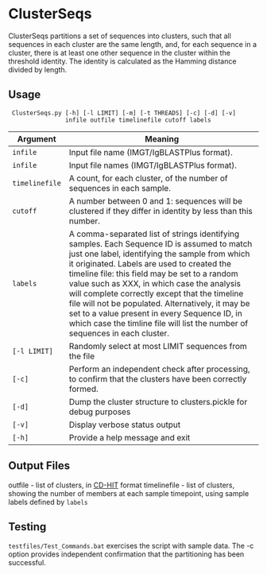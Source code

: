 # ClusterSeqs #

ClusterSeqs partitions a set of sequences into clusters, such that all sequences in each cluster are the same length, and, for each sequence in a cluster, there is at least one other sequence in the cluster within the threshold identity. The identity is calculated as the Hamming distance divided by length. 

## Usage ##

     ClusterSeqs.py [-h] [-l LIMIT] [-m] [-t THREADS] [-c] [-d] [-v]
                    infile outfile timelinefile cutoff labels

Argument|Meaning
---------|-------
`infile`|Input file name (IMGT/IgBLASTPlus format).
`infile`|Input file names (IMGT/IgBLASTPlus format).
`timelinefile`|A count, for each cluster, of the number of sequences in each sample.
`cutoff`|A number between 0 and 1: sequences will be clustered if they differ in identity by less than this number.
`labels`|A comma-separated list of strings identifying samples. Each Sequence ID is assumed to match just one label, identifying the sample from which it originated. Labels are used to created the timeline file: this field may be set to a random value such as XXX, in which case the analysis will complete correctly except that the timeline file will not be populated. Alternatively, it may be set to a value present in every Sequence ID, in which case the timline file will list the number of sequences in each cluster. 
`[-l LIMIT]`|Randomly select at most LIMIT sequences from the file
`[-c]`|Perform an independent check after processing, to confirm that the clusters have been correctly formed.
`[-d]`|Dump the cluster structure to clusters.pickle for debug purposes
`[-v]`|Display verbose status output
`[-h]`|Provide a help message and exit

## Output Files ##

outfile - list of clusters, in [CD-HIT](http://weizhongli-lab.org/cd-hit/ "CD-HIT") format
timelinefile - list of clusters, showing the number of members at each sample timepoint, using sample labels defined by `labels`

## Testing ##

`testfiles/Test_Commands.bat` exercises the script with sample data. The -c option provides independent confirmation that the partitioning has been successful.